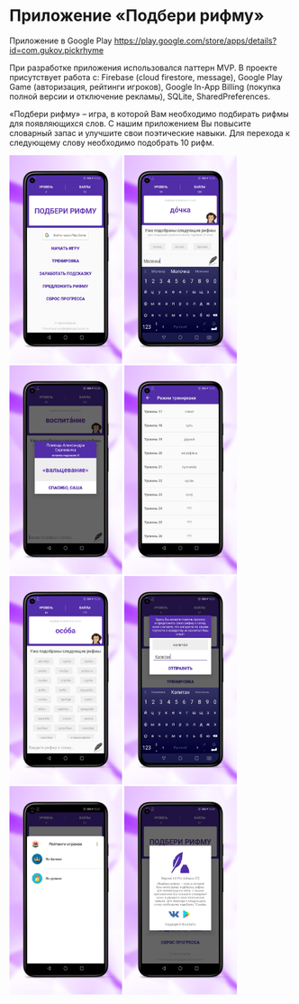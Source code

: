 # Приложение «Подбери рифму»
Приложение в Google Play https://play.google.com/store/apps/details?id=com.gukov.pickrhyme

При разработке приложения использовался паттерн MVP. В проекте присутствует работа с: Firebase (cloud firestore, message), Google Play Game (авторизация, рейтинги игроков), Google In-App Billing (покупка полной версии и отключение рекламы), SQLite, SharedPreferences. 

«Подбери рифму» – игра, в которой Вам необходимо подбирать рифмы для появляющихся слов. С нашим приложением Вы повысите словарный запас и улучшите свои поэтические навыки. Для перехода к следующему слову необходимо подобрать 10 рифм.

<img src="/design/1_framed.png" width="200"> <img src="/design/2_framed.png" width="200">
<img src="/design/3_framed.png" width="200"> <img src="/design/4_framed.png" width="200">
<img src="/design/5_framed.png" width="200"> <img src="/design/6_framed.png" width="200">
<img src="/design/7_framed.png" width="200"> <img src="/design/8_framed.png" width="200">
